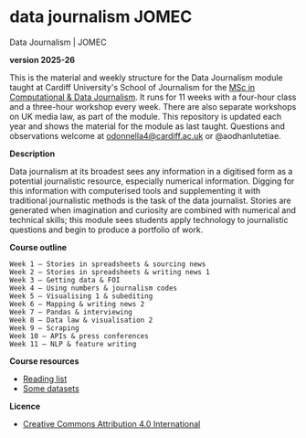 # data journalism JOMEC

Data Journalism | JOMEC

**version 2025-26**

This is the material and weekly structure for the Data Journalism module taught at Cardiff University's School of Journalism for the [MSc in Computational & Data Journalism](https://www.cardiff.ac.uk/study/postgraduate/taught/courses/course/computational-and-data-journalism-msc). It runs for 11 weeks with a four-hour class and a three-hour workshop every week. There are also separate workshops on UK media law, as part of the module. This repository is updated each year and shows the material for the module as last taught. Questions and observations welcome at odonnella4@cardiff.ac.uk or @aodhanlutetiae.

**Description**

Data journalism at its broadest sees any information in a digitised form as a potential journalistic resource, especially numerical information. Digging for this information with computerised tools and supplementing it with traditional journalistic methods is the task of the data journalist. Stories are generated when imagination and curiosity are combined with numerical and technical skills; this module sees students apply technology to journalistic questions and begin to produce a portfolio of work.

**Course outline**

    Week 1 — Stories in spreadsheets & sourcing news
    Week 2 — Stories in spreadsheets & writing news 1
    Week 3 — Getting data & FOI
    Week 4 — Using numbers & journalism codes
    Week 5 — Visualising 1 & subediting
    Week 6 — Mapping & writing news 2
    Week 7 — Pandas & interviewing
    Week 8 — Data law & visualisation 2
    Week 9 — Scraping
    Week 10 — APIs & press conferences
    Week 11 — NLP & feature writing

**Course resources**

- [Reading list](https://data-journalism-reading.readthedocs.io/en/latest/index.html)
- [Some datasets](https://aodhanlutetiae.github.io/j_book/intro.html)

**Licence**

- [Creative Commons Attribution 4.0 International](https://github.com/aodhanlutetiae/dj2020/blob/master/LICENSE)
